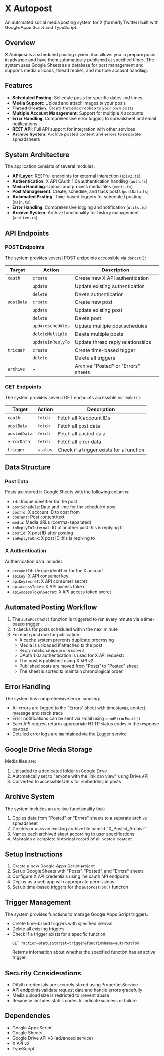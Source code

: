 # X Autopost

An automated social media posting system for X (formerly Twitter) built with Google Apps Script and TypeScript.

## Overview

X Autopost is a scheduled posting system that allows you to prepare posts in advance and have them automatically published at specified times. The system uses Google Sheets as a database for post management and supports media uploads, thread replies, and multiple account handling.

## Features

- **Scheduled Posting**: Schedule posts for specific dates and times
- **Media Support**: Upload and attach images to your posts
- **Thread Creation**: Create threaded replies to your own posts
- **Multiple Account Management**: Support for multiple X accounts
- **Error Handling**: Comprehensive error logging to spreadsheet and email notifications
- **REST API**: Full API support for integration with other services
- **Archive System**: Archive posted content and errors to separate spreadsheets

## System Architecture

The application consists of several modules:

- **API Layer**: RESTful endpoints for external interaction (`apiv2.ts`)
- **Authentication**: X API OAuth 1.0a authentication handling (`auth.ts`)
- **Media Handling**: Upload and process media files (`media.ts`)
- **Post Management**: Create, schedule, and track posts (`postData.ts`)
- **Automated Posting**: Time-based triggers for scheduled posting (`main.ts`)
- **Error Handling**: Comprehensive logging and notification (`utils.ts`)
- **Archive System**: Archive functionality for history management (`archive.ts`)

## API Endpoints

### POST Endpoints

The system provides several POST endpoints accessible via `doPost()`:

| Target     | Action            | Description                         |
| ---------- | ----------------- | ----------------------------------- |
| `xauth`    | `create`          | Create new X API authentication     |
|            | `update`          | Update existing authentication      |
|            | `delete`          | Delete authentication               |
| `postData` | `create`          | Create new post                     |
|            | `update`          | Update existing post                |
|            | `delete`          | Delete post                         |
|            | `updateSchedules` | Update multiple post schedules      |
|            | `deleteMultiple`  | Delete multiple posts               |
|            | `updateInReplyTo` | Update thread reply relationships   |
| `trigger`  | `create`          | Create time-based trigger           |
|            | `delete`          | Delete all triggers                 |
| `archive`  | -                 | Archive "Posted" or "Errors" sheets |

### GET Endpoints

The system provides several GET endpoints accessible via `doGet()`:

| Target       | Action   | Description                              |
| ------------ | -------- | ---------------------------------------- |
| `xauth`      | `fetch`  | Fetch all X account IDs                  |
| `postData`   | `fetch`  | Fetch all post data                      |
| `postedData` | `fetch`  | Fetch all posted data                    |
| `errorData`  | `fetch`  | Fetch all error data                     |
| `trigger`    | `status` | Check if a trigger exists for a function |

## Data Structure

### Post Data

Posts are stored in Google Sheets with the following columns:

- `id`: Unique identifier for the post
- `postSchedule`: Date and time for the scheduled post
- `postTo`: X account ID to post from
- `content`: Post content/text
- `media`: Media URLs (comma-separated)
- `inReplyToInternal`: ID of another post this is replying to
- `postId`: X post ID after posting
- `inReplyToOnX`: X post ID this is replying to

### X Authentication

Authentication data includes:

- `accountId`: Unique identifier for the X account
- `apiKey`: X API consumer key
- `apiKeySecret`: X API consumer secret
- `apiAccessToken`: X API access token
- `apiAccessTokenSecret`: X API access token secret

## Automated Posting Workflow

1. The `autoPostToX()` function is triggered to run every minute via a time-based trigger
2. It checks for posts scheduled within the next minute
3. For each post due for publication:
   - A cache system prevents duplicate processing
   - Media is uploaded if attached to the post
   - Reply relationships are resolved
   - OAuth 1.0a authentication is used for X API requests
   - The post is published using X API v2
   - Published posts are moved from "Posts" to "Posted" sheet
   - The sheet is sorted to maintain chronological order

## Error Handling

The system has comprehensive error handling:

- All errors are logged to the "Errors" sheet with timestamp, context, message and stack trace
- Error notifications can be sent via email using `sendErrorEmail()`
- Each API request returns appropriate HTTP status codes in the response payload
- Detailed error logs are maintained via the Logger service

## Google Drive Media Storage

Media files are:

1. Uploaded to a dedicated folder in Google Drive
2. Automatically set to "anyone with the link can view" using Drive API
3. Converted to accessible URLs for embedding in posts

## Archive System

The system includes an archive functionality that:

1. Copies data from "Posted" or "Errors" sheets to a separate archive spreadsheet
2. Creates or uses an existing archive file named "X_Posted_Archive"
3. Names each archived sheet according to user specifications
4. Maintains a complete historical record of all posted content

## Setup Instructions

1. Create a new Google Apps Script project
2. Set up Google Sheets with "Posts", "Posted", and "Errors" sheets
3. Configure X API credentials using the xauth API endpoints
4. Deploy as a web app with appropriate permissions
5. Set up time-based triggers for the `autoPostToX()` function

## Trigger Management

The system provides functions to manage Google Apps Script triggers:

- Create time-based triggers with specified interval
- Delete all existing triggers
- Check if a trigger exists for a specific function:
  ```
  GET ?action=status&target=trigger&functionName=autoPostToX
  ```
  Returns information about whether the specified function has an active trigger.

## Security Considerations

- OAuth credentials are securely stored using PropertiesService
- API endpoints validate request data and handle errors gracefully
- Media upload size is restricted to prevent abuse
- Response includes status codes to indicate success or failure

## Dependencies

- Google Apps Script
- Google Sheets
- Google Drive API v3 (advanced service)
- X API v2
- TypeScript
